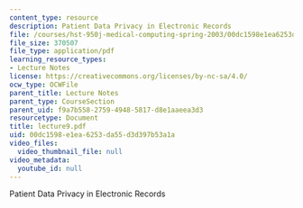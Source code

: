 ```yaml
---
content_type: resource
description: Patient Data Privacy in Electronic Records
file: /courses/hst-950j-medical-computing-spring-2003/00dc1598e1ea6253da55d3d397b53a1a_lecture9.pdf
file_size: 370507
file_type: application/pdf
learning_resource_types:
- Lecture Notes
license: https://creativecommons.org/licenses/by-nc-sa/4.0/
ocw_type: OCWFile
parent_title: Lecture Notes
parent_type: CourseSection
parent_uid: f9a7b558-2759-4948-5817-d8e1aaeea3d3
resourcetype: Document
title: lecture9.pdf
uid: 00dc1598-e1ea-6253-da55-d3d397b53a1a
video_files:
  video_thumbnail_file: null
video_metadata:
  youtube_id: null
---
```

Patient Data Privacy in Electronic Records